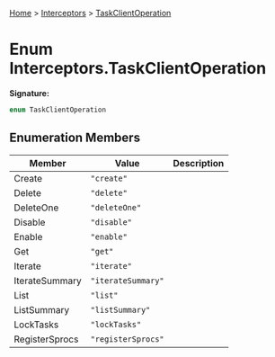 [Home](../../../index.md) &gt; [Interceptors](../../interceptors.md) &gt; [TaskClientOperation](./taskclientoperation.md)

# Enum Interceptors.TaskClientOperation

<b>Signature:</b>

```typescript
enum TaskClientOperation 
```

## Enumeration Members

|  Member | Value | Description |
|  --- | --- | --- |
|  Create | `"create"` |  |
|  Delete | `"delete"` |  |
|  DeleteOne | `"deleteOne"` |  |
|  Disable | `"disable"` |  |
|  Enable | `"enable"` |  |
|  Get | `"get"` |  |
|  Iterate | `"iterate"` |  |
|  IterateSummary | `"iterateSummary"` |  |
|  List | `"list"` |  |
|  ListSummary | `"listSummary"` |  |
|  LockTasks | `"lockTasks"` |  |
|  RegisterSprocs | `"registerSprocs"` |  |

